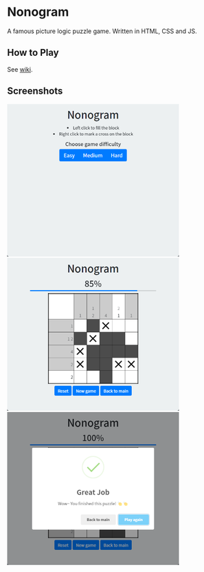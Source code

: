 # Nonogram

A famous picture logic puzzle game. Written in HTML, CSS and JS.

## How to Play

See [wiki](https://en.wikipedia.org/wiki/Nonogram).

## Screenshots

<img src="https://raw.githubusercontent.com/z-huang/nonogram/master/screenshots/main.png" width="400" />

<img src="https://raw.githubusercontent.com/z-huang/nonogram/master/screenshots/puzzle.png" width="400" />

<img src="https://raw.githubusercontent.com/z-huang/nonogram/master/screenshots/finish.png" width="400" />